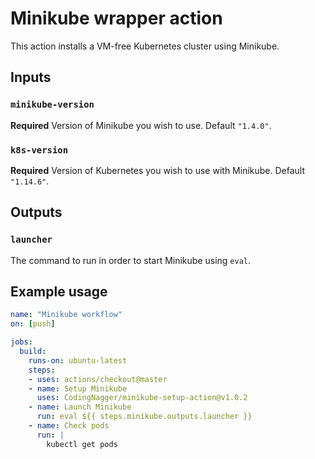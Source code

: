 # Minikube wrapper action

This action installs a VM-free Kubernetes cluster using Minikube.

## Inputs

### `minikube-version`

**Required** Version of Minikube you wish to use. Default `"1.4.0"`.

### `k8s-version`

**Required** Version of Kubernetes you wish to use with Minikube. Default `"1.14.6"`.

## Outputs

### `launcher`

The command to run in order to start Minikube using `eval`.

## Example usage

```yaml
name: "Minikube workflow"
on: [push]

jobs:
  build:
    runs-on: ubuntu-latest
    steps:
    - uses: actions/checkout@master
    - name: Setup Minikube
      uses: CodingNagger/minikube-setup-action@v1.0.2
    - name: Launch Minikube
      run: eval ${{ steps.minikube.outputs.launcher }}
    - name: Check pods
      run: |
        kubectl get pods
```
